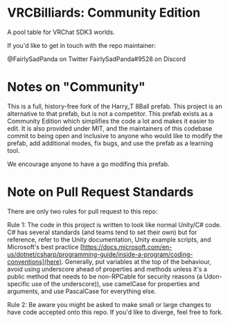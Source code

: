 # VRCBilliards: Community Edition

A pool table for VRChat SDK3 worlds.

If you'd like to get in touch with the repo maintainer:

@FairlySadPanda on Twitter
FairlySadPanda#9528 on Discord

# Notes on "Community"

This is a full, history-free fork of the Harry_T 8Ball prefab. This project is an alternative to that prefab, but is not a competitor. This prefab exists as a Community Edition which simplifies the code a lot and makes it easier to edit. It is also provided under MIT, and the maintainers of this codebase commit to being open and inclusive to anyone who would like to modify the prefab, add additional modes, fix bugs, and use the prefab as a learning tool.

We encourage anyone to have a go modifing this prefab.

# Note on Pull Request Standards

There are only two rules for pull request to this repo:

Rule 1: The code in this project is written to look like normal Unity/C# code. C# has several standards (and teams tend to set their own) but for reference, refer to the Unity documentation, Unity example scripts, and Microsoft's best practice [https://docs.microsoft.com/en-us/dotnet/csharp/programming-guide/inside-a-program/coding-conventions](here). Generally, put variables at the top of the behaviour, avoid using underscore ahead of properties and methods unless it's a public method that needs to be non-RPCable for security reasons (a Udon-specific use of the underscore)), use
camelCase for properties and arguments, and use PascalCase for everything else.

Rule 2: Be aware you might be asked to make small or large changes to have code accepted onto this repo. If you'd like to diverge, feel free to fork.
